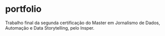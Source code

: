 # portfolio

Trabalho final da segunda certificação do Master em Jornalismo de Dados, Automação e Data Storytelling, pelo Insper.
